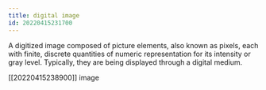 ```yaml
---
title: digital image
id: 20220415231700
---
```


A digitized image composed of picture elements, also known as pixels, each with finite, discrete quantities of numeric representation for its intensity or gray level. Typically, they are being displayed through a digital medium.

[[20220415238900]] image
